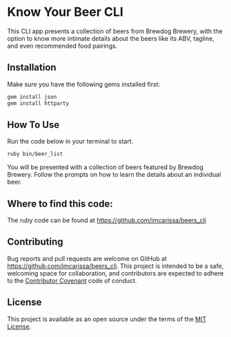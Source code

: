 # Know Your Beer CLI
This CLI app presents a collection of beers from Brewdog Brewery, with the option to know more intimate details about the beers like its ABV, tagline, and even recommended food pairings.

## Installation

Make sure you have the following gems installed first:

```ruby
gem install json
gem install httparty
```

## How To Use

Run the code below in your terminal to start.

```ruby
ruby bin/beer_list
```

You will be presented with a collection of beers featured by Brewdog Brewery.
Follow the prompts on how to learn the details about an individual beer.

## Where to find this code:

The ruby code can be found at https://github.com/imcarissa/beers_cli

## Contributing

Bug reports and pull requests are welcome on GitHub at https://github.com/imcarissa/beers_cli. This project is intended to be a safe, welcoming space for collaboration, and contributors are expected to adhere to the [Contributor Covenant](http://contributor-covenant.org) code of conduct.

## License

This project is available as an open source under the terms of the [MIT License](https://opensource.org/licenses/MIT).
